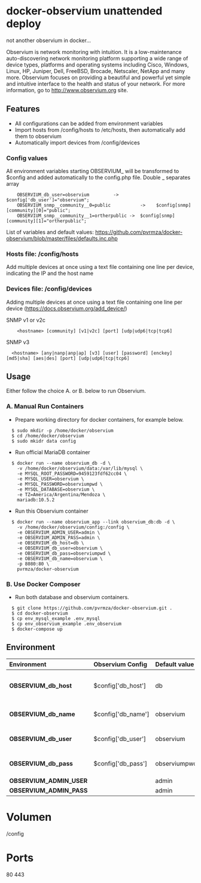
# docker-observium unattended deploy
not another observium in docker...

Observium is network monitoring with intuition. It is a low-maintenance auto-discovering network monitoring platform supporting a wide range of device types, platforms and operating systems including Cisco, Windows, Linux, HP, Juniper, Dell, FreeBSD, Brocade, Netscaler, NetApp and many more. Observium focuses on providing a beautiful and powerful yet simple and intuitive interface to the health and status of your network. For more information, go to http://www.observium.org site.

## Features
* All configurations can be added from environment variables
* Import hosts from /config/hosts to /etc/hosts, then automatically add them to observium
* Automatically import devices from /config/devices

### Config values
All environment variables starting OBSERVIUM_ will be transformed to $config and added automatically to the config.php file. Double _ separates array

```
    OBSERVIUM_db_user=observium 		-> 	$config['db_user']="observium";
    OBSERVIUM_snmp__community__0=public 		  -> 	$config[snmp][community][0]="public";
    OBSERVIUM_snmp__community__1=ortherpublic ->  $config[snmp][community][1]="ortherpublic";
```
List of variables and default values: https://github.com/pvrmza/docker-observium/blob/master/files/defaults.inc.php


### Hosts file: /config/hosts
Add multiple devices at once using a text file containing one line per device, indicating the IP and the host name

### Devices file: /config/devices
Adding multiple devices at once using a text file containing one line per device (https://docs.observium.org/add_device/)

SNMP v1 or v2c
```
    <hostname> [community] [v1|v2c] [port] [udp|udp6|tcp|tcp6]
```
SNMP v3 
```
  <hostname> [any|nanp|anp|ap] [v3] [user] [password] [enckey] [md5|sha] [aes|des] [port] [udp|udp6|tcp|tcp6]
```

## Usage
Either follow the choice A. or B. below to run Observium.

### A. Manual Run Containers
- Prepare working directory for docker containers, for example below.
```
  $ sudo mkdir -p /home/docker/observium
  $ cd /home/docker/observium
  $ sudo mkidr data config
```
- Run official MariaDB container
```
  $ docker run --name observium_db -d \
    -v /home/docker/observium/data:/var/lib/mysql \
    -e MYSQL_ROOT_PASSWORD=9459123fdf62cc04 \
    -e MYSQL_USER=observium \
    -e MYSQL_PASSWORD=observiumpwd \
    -e MYSQL_DATABASE=observium \
    -e TZ=America/Argentina/Mendoza \
    mariadb:10.5.2
```

- Run this Observium container
```
  $ docker run --name observium_app --link observium_db:db -d \
    -v /home/docker/observium/config:/config \
    -e OBSERVIUM_ADMIN_USER=admin \
    -e OBSERVIUM_ADMIN_PASS=admin \
    -e OBSERVIUM_db_host=db \
    -e OBSERVIUM_db_user=observium \
    -e OBSERVIUM_db_pass=observiumpwd \
    -e OBSERVIUM_db_name=observium \
    -p 8080:80 \
    pvrmza/docker-observium
```

### B. Use Docker Composer
- Run both database and observium containers.
```
  $ git clone https://github.com/pvrmza/docker-observium.git .
  $ cd docker-observium
  $ cp env_mysql_example .env_mysql
  $ cp env_observium_example .env_observium
  $ docker-compose up
```

## Environment 

| Environment | Observium Config | Default value | Contenido | 
| :--- |:--- | :--- | :---| 
| **OBSERVIUM_db_host** | $config['db_host'] | db | 'localhost' or 'db.isp.com' or IP |
| **OBSERVIUM_db_name** | $config['db_name'] | observium | database name, eg observium |  
| **OBSERVIUM_db_user** | $config['db_user'] | observium | your database username |  
| **OBSERVIUM_db_pass** | $config['db_pass'] | observiumpwd | your database password |
| **OBSERVIUM_ADMIN_USER** |  | admin |  |  
| **OBSERVIUM_ADMIN_PASS** |  | admin |  |  

# Volumen
  /config

# Ports
  80 443
